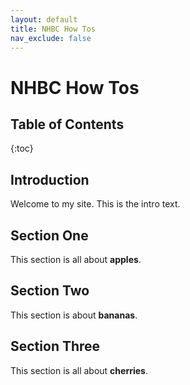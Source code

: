 ```yaml
---
layout: default
title: NHBC How Tos
nav_exclude: false
---
```


# NHBC How Tos

## Table of Contents

{:toc}

## Introduction
Welcome to my site. This is the intro text.

## Section One
This section is all about **apples**.

## Section Two
This section is about **bananas**.

## Section Three
This section is all about **cherries**.
